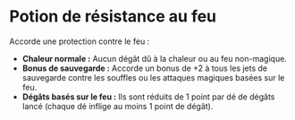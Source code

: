 # Potion de résistance au feu


Accorde une protection contre le feu :

  - **Chaleur normale :** Aucun dégât dû à la chaleur ou au feu
    non-magique.
  - **Bonus de sauvegarde :** Accorde un bonus de +2 à tous les jets de
    sauvegarde contre les souffles ou les attaques magiques basées sur
    le feu.
  - **Dégâts basés sur le feu :** Ils sont réduits de 1 point par dé de
    dégâts lancé (chaque dé inflige au moins 1 point de dégât).